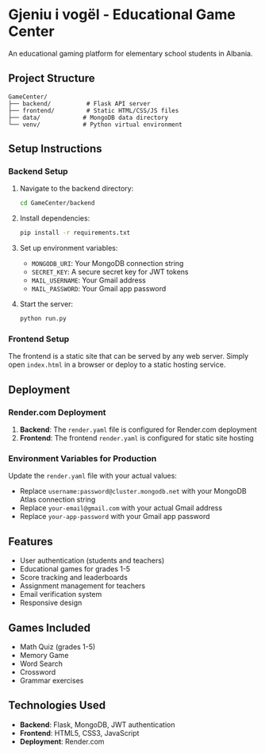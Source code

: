 # Gjeniu i vogël - Educational Game Center

An educational gaming platform for elementary school students in Albania.

## Project Structure

```
GameCenter/
├── backend/          # Flask API server
├── frontend/         # Static HTML/CSS/JS files
├── data/            # MongoDB data directory
└── venv/            # Python virtual environment
```

## Setup Instructions

### Backend Setup

1. Navigate to the backend directory:
   ```bash
   cd GameCenter/backend
   ```

2. Install dependencies:
   ```bash
   pip install -r requirements.txt
   ```

3. Set up environment variables:
   - `MONGODB_URI`: Your MongoDB connection string
   - `SECRET_KEY`: A secure secret key for JWT tokens
   - `MAIL_USERNAME`: Your Gmail address
   - `MAIL_PASSWORD`: Your Gmail app password

4. Start the server:
   ```bash
   python run.py
   ```

### Frontend Setup

The frontend is a static site that can be served by any web server. Simply open `index.html` in a browser or deploy to a static hosting service.

## Deployment

### Render.com Deployment

1. **Backend**: The `render.yaml` file is configured for Render.com deployment
2. **Frontend**: The frontend `render.yaml` is configured for static site hosting

### Environment Variables for Production

Update the `render.yaml` file with your actual values:
- Replace `username:password@cluster.mongodb.net` with your MongoDB Atlas connection string
- Replace `your-email@gmail.com` with your actual Gmail address
- Replace `your-app-password` with your Gmail app password

## Features

- User authentication (students and teachers)
- Educational games for grades 1-5
- Score tracking and leaderboards
- Assignment management for teachers
- Email verification system
- Responsive design

## Games Included

- Math Quiz (grades 1-5)
- Memory Game
- Word Search
- Crossword
- Grammar exercises

## Technologies Used

- **Backend**: Flask, MongoDB, JWT authentication
- **Frontend**: HTML5, CSS3, JavaScript
- **Deployment**: Render.com 